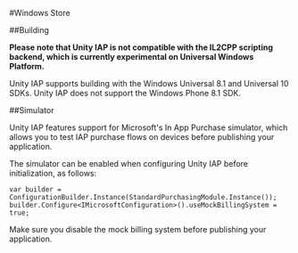#Windows Store

##Building

**Please note that Unity IAP is not compatible with the IL2CPP scripting backend, which is currently experimental on Universal Windows Platform.**

Unity IAP supports building with the Windows Universal 8.1 and Universal 10 SDKs. Unity IAP does not support the Windows Phone 8.1 SDK.

##Simulator

Unity IAP features support for Microsoft's In App Purchase simulator, which allows you to test IAP purchase flows on devices before publishing your application.

The simulator can be enabled when configuring Unity IAP before initialization, as follows:

````
var builder = ConfigurationBuilder.Instance(StandardPurchasingModule.Instance());
builder.Configure<IMicrosoftConfiguration>().useMockBillingSystem = true;
````
Make sure you disable the mock billing system before publishing your application.